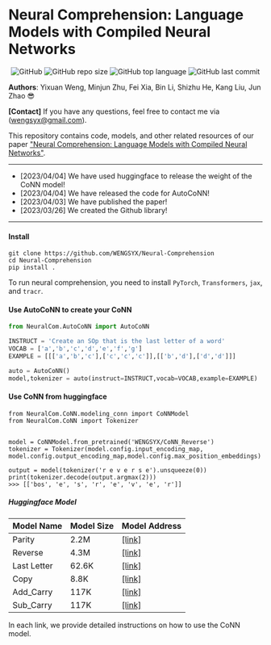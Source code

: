 # Neural Comprehension: Language Models with Compiled Neural Networks

<p align="center">
    <img alt="GitHub" src="https://img.shields.io/github/license/WENGSYX/Neural-Comprehension.svg?color=blue&style=flat-square">
    <img alt="GitHub repo size" src="https://img.shields.io/github/repo-size/WENGSYX/Neural-Comprehension">
    <img alt="GitHub top language" src="https://img.shields.io/github/languages/top/WENGSYX/Neural-Comprehension">
    <img alt="GitHub last commit" src="https://img.shields.io/github/last-commit/WENGSYX/Neural-Comprehension">
</p>


**Authors**: Yixuan Weng, Minjun Zhu, Fei Xia, Bin Li, Shizhu He, Kang Liu, Jun Zhao 😎

**[Contact]** If you have any questions, feel free to contact me via (wengsyx@gmail.com).

This repository contains code, models, and other related resources of our paper ["Neural Comprehension: Language Models with Compiled Neural Networks"](https://github.com/WENGSYX/Neural-Comprehension).


****

* [2023/04/04] We have used huggingface to release the weight of the CoNN model!
* [2023/04/04] We have released the code for AutoCoNN!
* [2023/04/03] We have published the paper!
* [2023/03/26] We created the Github library!

****



#### Install 

```
git clone https://github.com/WENGSYX/Neural-Comprehension
cd Neural-Comprehension
pip install .
```

To run neural comprehension, you need to install `PyTorch`, `Transformers`, `jax`, and `tracr`.



#### Use AutoCoNN to create your CoNN

```python
from NeuralCom.AutoCoNN import AutoCoNN

INSTRUCT = 'Create an SOp that is the last letter of a word'
VOCAB = ['a','b','c','d','e','f','g']
EXAMPLE = [[['a','b','c'],['c','c','c']],[['b','d'],['d','d']]]

auto = AutoCoNN()
model,tokenizer = auto(instruct=INSTRUCT,vocab=VOCAB,example=EXAMPLE)
```







#### Use CoNN from huggingface

```
from NeuralCom.CoNN.modeling_conn import CoNNModel
from NeuralCom.CoNN import Tokenizer


model = CoNNModel.from_pretrained('WENGSYX/CoNN_Reverse')
tokenizer = Tokenizer(model.config.input_encoding_map, model.config.output_encoding_map,model.config.max_position_embeddings)

output = model(tokenizer('r e v e r s e').unsqueeze(0))
print(tokenizer.decode(output.argmax(2)))
>>> [['bos', 'e', 's', 'r', 'e', 'v', 'e', 'r']]
```



##### Huggingface Model

| Model Name  | Model Size | Model Address                                             |
| ----------- | ---------- | --------------------------------------------------------- |
| Parity      | 2.2M       | [[link]](https://huggingface.co/WENGSYX/CoNN_Parity)      |
| Reverse     | 4.3M       | [[link]](https://huggingface.co/WENGSYX/CoNN_Reverse)     |
| Last Letter | 62.6K      | [[link]](https://huggingface.co/WENGSYX/CoNN_Last_Letter) |
| Copy        | 8.8K       | [[link]](https://huggingface.co/WENGSYX/CoNN_Copy)        |
| Add_Carry   | 117K       | [[link]](https://huggingface.co/WENGSYX/CoNN_Add_Carry)   |
| Sub_Carry   | 117K       | [[link]](https://huggingface.co/WENGSYX/CoNN_Sub_Carry)   |

In each link, we provide detailed instructions on how to use the CoNN model.
